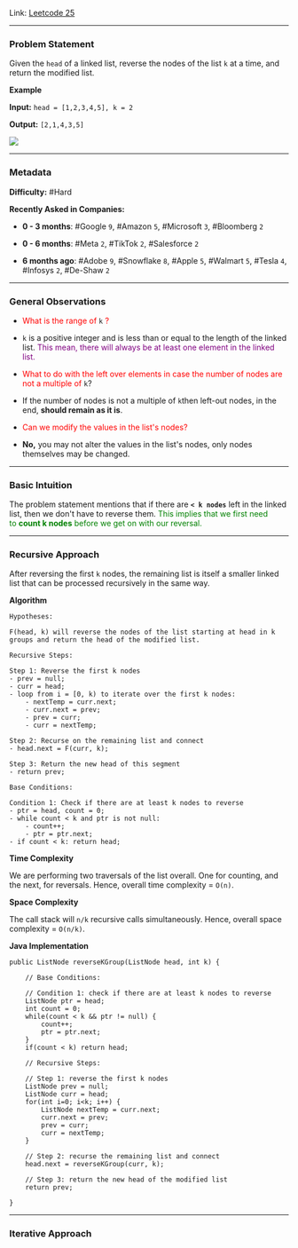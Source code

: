 
Link: [Leetcode 25](https://leetcode.com/problems/reverse-nodes-in-k-group/description/)

---
### Problem Statement

Given the `head` of a linked list, reverse the nodes of the list `k` at a time, and return the modified list.

**Example**

**Input:** `head = [1,2,3,4,5], k = 2`

**Output:** `[2,1,4,3,5]`

![](https://assets.leetcode.com/uploads/2020/10/03/reverse_ex1.jpg)


---
### Metadata

**Difficulty:** #Hard

**Recently Asked in Companies:**

- **0 - 3 months**: #Google `9`, #Amazon `5`, #Microsoft `3`, #Bloomberg `2`

- **0 - 6 months**: #Meta `2`, #TikTok `2`, #Salesforce `2`

- **6 months ago**: #Adobe `9`, #Snowflake `8`, #Apple `5`, #Walmart `5`, #Tesla `4`, #Infosys `2`, #De-Shaw `2`

---
### General Observations

- <span style="color:red;">What is the range of </span> `k` <span style="color:red;">?</span>
- `k` is a positive integer and is less than or equal to the length of the linked list. <span style="color:purple;">This mean, there will always be at least one element in the linked list.</span>

- <span style="color:red;">What to do with the left over elements in case the number of nodes are not a multiple of</span> `k`?
- If the number of nodes is not a multiple of `k`then left-out nodes, in the end, **should remain as it is**.

- <span style="color:red;">Can we modify the values in the list's nodes?</span>
- **No,** you may not alter the values in the list's nodes, only nodes themselves may be changed.

---
### Basic Intuition

The problem statement mentions that if there are **`< k nodes`** left in the linked list, then we don't have to reverse them. <span style="color:green;">This implies that we first need to <strong>count k nodes</strong> before we get on with our reversal.</span>

---
### Recursive Approach

After reversing the first `k` nodes, the remaining list is itself a smaller linked list that can be processed recursively in the same way.

**Algorithm**

```
Hypotheses: 

F(head, k) will reverse the nodes of the list starting at head in k groups and return the head of the modified list. 
```

```
Recursive Steps:

Step 1: Reverse the first k nodes
- prev = null;
- curr = head;
- loop from i = [0, k) to iterate over the first k nodes:
	- nextTemp = curr.next;
	- curr.next = prev;
	- prev = curr;
	- curr = nextTemp;

Step 2: Recurse on the remaining list and connect
- head.next = F(curr, k);

Step 3: Return the new head of this segment
- return prev;
```

```
Base Conditions:

Condition 1: Check if there are at least k nodes to reverse
- ptr = head, count = 0;
- while count < k and ptr is not null:
	- count++;
	- ptr = ptr.next;
- if count < k: return head;
```

**Time Complexity**

We are performing two traversals of the list overall. One for counting, and the next, for reversals. Hence, overall time complexity = `O(n)`.

**Space Complexity**

The call stack will `n/k` recursive calls simultaneously. Hence, overall space complexity = `O(n/k)`.

**Java Implementation**

```
public ListNode reverseKGroup(ListNode head, int k) {

	// Base Conditions:

	// Condition 1: check if there are at least k nodes to reverse
	ListNode ptr = head;
	int count = 0;
	while(count < k && ptr != null) {
		count++;
		ptr = ptr.next;
	}
	if(count < k) return head;

	// Recursive Steps:

	// Step 1: reverse the first k nodes
	ListNode prev = null;
	ListNode curr = head;
	for(int i=0; i<k; i++) {
		ListNode nextTemp = curr.next;
		curr.next = prev;
		prev = curr;
		curr = nextTemp;
	}

	// Step 2: recurse the remaining list and connect
	head.next = reverseKGroup(curr, k);

	// Step 3: return the new head of the modified list
	return prev;

}
```

---
### Iterative Approach





